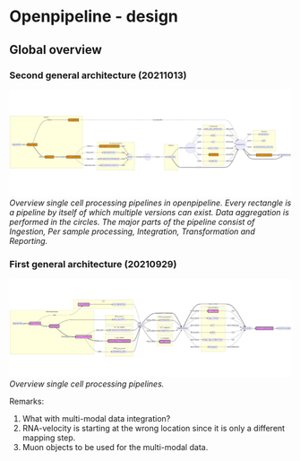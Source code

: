 # Openpipeline - design


## Global overview

### Second general architecture (20211013)

![Global overview](figures/pipelines-target-p3.png)
_Overview single cell processing pipelines in openpipeline. Every rectangle is a pipeline by itself of which multiple versions can exist. Data aggregation is performed in the circles. The major parts of the pipeline consist of Ingestion, Per sample processing, Integration, Transformation and Reporting._ 

### First general architecture (20210929)

![Overview single cell processing pipelines - version 20210919](figures/pipelines-target-p1.png)
_Overview single cell processing pipelines._

Remarks:
1. What with multi-modal data integration? 
2. RNA-velocity is starting at the wrong location since it is only a different mapping step.
3. Muon objects to be used for the multi-modal data.


